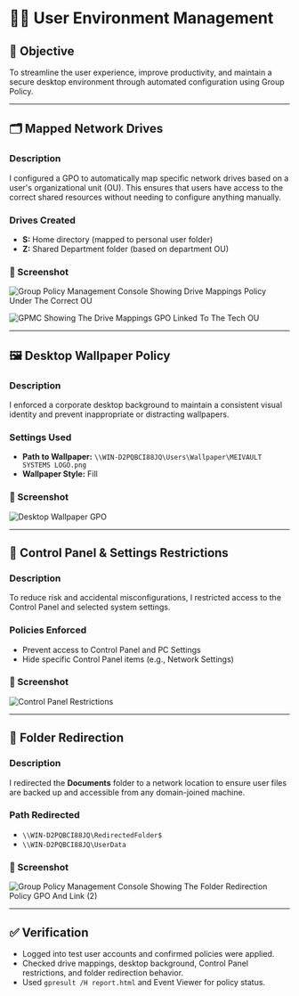 # 🧑‍💻 User Environment Management

## 🎯 Objective
To streamline the user experience, improve productivity, and maintain a secure desktop environment through automated configuration using Group Policy.

---

## 🗂️ Mapped Network Drives

### Description
I configured a GPO to automatically map specific network drives based on a user's organizational unit (OU). This ensures that users have access to the correct shared resources without needing to configure anything manually.

### Drives Created
- **S:** Home directory (mapped to personal user folder)
- **Z:** Shared Department folder (based on department OU)

### 📸 Screenshot
![Group Policy Management Console Showing Drive Mappings Policy Under The Correct OU](https://github.com/user-attachments/assets/f2585604-6be3-4e48-abda-158d16f17783)

![GPMC Showing The Drive Mappings GPO Linked To The Tech OU](https://github.com/user-attachments/assets/fe001a9d-547e-4d17-aa27-ee2636c0386d)

---

## 🖼️ Desktop Wallpaper Policy

### Description
I enforced a corporate desktop background to maintain a consistent visual identity and prevent inappropriate or distracting wallpapers.

### Settings Used
- **Path to Wallpaper:** `\\WIN-D2PQBCI88JQ\Users\Wallpaper\MEIVAULT SYSTEMS LOGO.png`
- **Wallpaper Style:** Fill

### 📸 Screenshot
![Desktop Wallpaper GPO](https://github.com/user-attachments/assets/c7fa5a84-94d7-4790-83fe-d9633974e956)

---

## 🚫 Control Panel & Settings Restrictions

### Description
To reduce risk and accidental misconfigurations, I restricted access to the Control Panel and selected system settings.

### Policies Enforced
- Prevent access to Control Panel and PC Settings
- Hide specific Control Panel items (e.g., Network Settings)

### 📸 Screenshot
![Control Panel Restrictions](https://github.com/user-attachments/assets/f3cb539a-a93d-42c3-befa-420af54cc1ab)

---

## 🧰 Folder Redirection

### Description
I redirected the **Documents** folder to a network location to ensure user files are backed up and accessible from any domain-joined machine.

### Path Redirected
- `\\WIN-D2PQBCI88JQ\RedirectedFolder$`
- `\\WIN-D2PQBCI88JQ\UserData`

### 📸 Screenshot
![Group Policy Management Console Showing The Folder Redirection Policy GPO And Link (2)](https://github.com/user-attachments/assets/ba7969ae-be46-466e-89c1-5d863c0d4e45)

---

## ✅ Verification
- Logged into test user accounts and confirmed policies were applied.
- Checked drive mappings, desktop background, Control Panel restrictions, and folder redirection behavior.
- Used `gpresult /H report.html` and Event Viewer for policy status.
